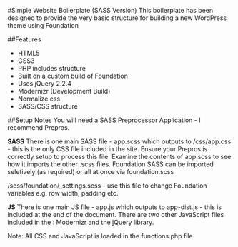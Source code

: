 #Simple Website Boilerplate (SASS Version)
This boilerplate has been designed to provide the very basic structure for building a new WordPress theme using Foundation 

##Features
* HTML5
* CSS3
* PHP includes structure
* Built on a custom build of Foundation
* Uses jQuery 2.2.4
* Modernizr (Development Build)
* Normalize.css
* SASS/CSS structure


##Setup Notes
You will need a SASS Preprocessor Application - I recommend Prepros.

**SASS**
There is one main SASS file - app.scss which outputs to /css/app.css - this is the only CSS file included in the site. Ensure your Prepros is correctly setup to process this file. Examine the contents of app.scss to see how it imports the other .scss files. Foundation SASS can be imported seletively (as required) or all at once via foundation.scss

/scss/foundation/_settings.scss - use this file to change Foundation variables e.g. row width, padding etc.

**JS**
There is one main JS file - app.js which outputs to app-dist.js - this is included at the end of the document. There are two other JavaScript files included in the <head> : Modernizr and the jQuery library.

Note: All CSS and JavaScript is loaded in the functions.php file.